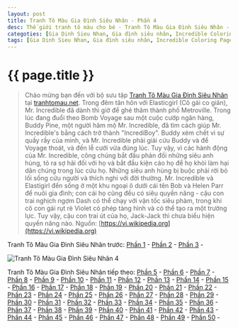 ```yaml
---
layout: post
title: Tranh Tô Màu Gia Đình Siêu Nhân - Phần 4
desc: Thế giới tranh tô màu cho bé - Tranh Tô Màu Gia Đình Siêu Nhân - Phần 4
categoties: [Gia Dinh Sieu Nhan, Gia đình siêu nhân, Incredible Coloring Pages]
tags: [Gia Dinh Sieu Nhan, Gia đình siêu nhân, Incredible Coloring Pages]
---
```

{{ page.title }}
================
> Chào mừng bạn đến với bộ sưu tập [Tranh Tô Màu Gia Đình Siêu Nhân](http://tranhtomau.net/) tại [tranhtomau.net](http://tranhtomau.net/). Trong đêm tân hôn với Elasticgirl (Cô gái co giãn), Mr. Incredible đã dành thì giờ để ghé thăm thành phố Metroville. Trong lúc đang đuổi theo Bomb Voyage sau một cuộc cướp ngân hàng, Buddy Pine, một người hâm mộ Mr. Incredible, đã tìm cách giúp Mr. Incredible's bằng cách trở thành "IncrediBoy". Buddy xém chết vì sự quấy rầy của mình, và Mr. Incredible phải giải cứu Buddy và để Voyage thoát, và đến lễ cưới vừa đúng lúc. Tuy vậy, vì các hành động của Mr. Incredible, công chúng bắt đầu phản đối những siêu anh hùng, tỏ ra sợ hãi đối với họ và bắt đầu kiện cáo họ để họ khỏi làm hại dân chúng trong lúc cứu họ. Những siêu anh hùng bị buộc phải rời bỏ lối sống cứu người và thích nghi với đời thường. Mr. Incredible và Elastigirl đến sống ở một khu ngoại ô dưới cái tên Bob và Helen Parr để nuôi gia đình; con cái họ cũng đều có siêu quyền năng - cậu con trai nghịch ngợm Dash có thể chạy với vận tốc siêu phàm, trong khi cô con gái rụt rè Violet có phép tàng hình và có thể tạo ra một trường lực. Tuy vậy, cậu con trai út của họ, Jack-Jack thì chưa biểu hiện quyền năng nào. Nguồn: [https://vi.wikipedia.org](https://vi.wikipedia.org)

Tranh Tô Màu Gia Đình Siêu Nhân trước: [Phần 1](http://tranhtomau.net/2018/05/14/Tranh-To-Mau-Gia-Dinh-Sieu-Nhan-phan-1.html) - [Phần 2](http://tranhtomau.net/2018/05/14/Tranh-To-Mau-Gia-Dinh-Sieu-Nhan-phan-2.html) - [Phần 3](http://tranhtomau.net/2018/05/14/Tranh-To-Mau-Gia-Dinh-Sieu-Nhan-phan-3.html) - 

<script async src="//pagead2.googlesyndication.com/pagead/js/adsbygoogle.js"></script><!-- TextAds-Responsive --><ins class="adsbygoogle" style="display:block" data-ad-client="ca-pub-6753140515841889" data-ad-slot="9811874670" data-ad-format="auto"></ins><script> (adsbygoogle = window.adsbygoogle || []).push({}); </script>

![Tranh Tô Màu Gia Đình Siêu Nhân 4](http://tranhtomau.net/img1/Tranh-To-Mau-Gia-Dinh-Sieu-Nhan%20(4).jpg "Tranh Tô Màu Gia Đình Siêu Nhân 4")

<script async src="//pagead2.googlesyndication.com/pagead/js/adsbygoogle.js"></script><!-- TextAds-Responsive --><ins class="adsbygoogle" style="display:block" data-ad-client="ca-pub-6753140515841889" data-ad-slot="9811874670" data-ad-format="auto"></ins><script> (adsbygoogle = window.adsbygoogle || []).push({}); </script>

Tranh Tô Màu Gia Đình Siêu Nhân tiếp theo: [Phần 5](http://tranhtomau.net/2018/05/14/Tranh-To-Mau-Gia-Dinh-Sieu-Nhan-phan-5.html) - [Phần 6](http://tranhtomau.net/2018/05/14/Tranh-To-Mau-Gia-Dinh-Sieu-Nhan-phan-6.html) - [Phần 7](http://tranhtomau.net/2018/05/14/Tranh-To-Mau-Gia-Dinh-Sieu-Nhan-phan-7.html) - [Phần 8](http://tranhtomau.net/2018/05/14/Tranh-To-Mau-Gia-Dinh-Sieu-Nhan-phan-8.html) - [Phần 9](http://tranhtomau.net/2018/05/14/Tranh-To-Mau-Gia-Dinh-Sieu-Nhan-phan-9.html) - [Phần 10](http://tranhtomau.net/2018/05/14/Tranh-To-Mau-Gia-Dinh-Sieu-Nhan-phan-10.html) - [Phần 11](http://tranhtomau.net/2018/05/14/Tranh-To-Mau-Gia-Dinh-Sieu-Nhan-phan-11.html) - [Phần 12](http://tranhtomau.net/2018/05/14/Tranh-To-Mau-Gia-Dinh-Sieu-Nhan-phan-12.html) - [Phần 13](http://tranhtomau.net/2018/05/14/Tranh-To-Mau-Gia-Dinh-Sieu-Nhan-phan-13.html) - [Phần 14](http://tranhtomau.net/2018/05/14/Tranh-To-Mau-Gia-Dinh-Sieu-Nhan-phan-14.html) - [Phần 15](http://tranhtomau.net/2018/05/14/Tranh-To-Mau-Gia-Dinh-Sieu-Nhan-phan-15.html) - [Phần 16](http://tranhtomau.net/2018/05/14/Tranh-To-Mau-Gia-Dinh-Sieu-Nhan-phan-16.html) - [Phần 17](http://tranhtomau.net/2018/05/14/Tranh-To-Mau-Gia-Dinh-Sieu-Nhan-phan-17.html) - [Phần 18](http://tranhtomau.net/2018/05/14/Tranh-To-Mau-Gia-Dinh-Sieu-Nhan-phan-18.html) - [Phần 19](http://tranhtomau.net/2018/05/14/Tranh-To-Mau-Gia-Dinh-Sieu-Nhan-phan-19.html) - [Phần 20](http://tranhtomau.net/2018/05/14/Tranh-To-Mau-Gia-Dinh-Sieu-Nhan-phan-20.html) - [Phần 21](http://tranhtomau.net/2018/05/14/Tranh-To-Mau-Gia-Dinh-Sieu-Nhan-phan-21.html) - [Phần 22](http://tranhtomau.net/2018/05/14/Tranh-To-Mau-Gia-Dinh-Sieu-Nhan-phan-22.html) - [Phần 23](http://tranhtomau.net/2018/05/14/Tranh-To-Mau-Gia-Dinh-Sieu-Nhan-phan-23.html) - [Phần 24](http://tranhtomau.net/2018/05/14/Tranh-To-Mau-Gia-Dinh-Sieu-Nhan-phan-24.html) - [Phần 25](http://tranhtomau.net/2018/05/14/Tranh-To-Mau-Gia-Dinh-Sieu-Nhan-phan-25.html) - [Phần 26](http://tranhtomau.net/2018/05/14/Tranh-To-Mau-Gia-Dinh-Sieu-Nhan-phan-26.html) - [Phần 27](http://tranhtomau.net/2018/05/14/Tranh-To-Mau-Gia-Dinh-Sieu-Nhan-phan-27.html) - [Phần 28](http://tranhtomau.net/2018/05/14/Tranh-To-Mau-Gia-Dinh-Sieu-Nhan-phan-28.html) - [Phần 29](http://tranhtomau.net/2018/05/14/Tranh-To-Mau-Gia-Dinh-Sieu-Nhan-phan-29.html) - [Phần 30](http://tranhtomau.net/2018/05/14/Tranh-To-Mau-Gia-Dinh-Sieu-Nhan-phan-30.html) - [Phần 31](http://tranhtomau.net/2018/05/14/Tranh-To-Mau-Gia-Dinh-Sieu-Nhan-phan-31.html) - [Phần 32](http://tranhtomau.net/2018/05/14/Tranh-To-Mau-Gia-Dinh-Sieu-Nhan-phan-32.html) - [Phần 33](http://tranhtomau.net/2018/05/14/Tranh-To-Mau-Gia-Dinh-Sieu-Nhan-phan-33.html) - [Phần 34](http://tranhtomau.net/2018/05/14/Tranh-To-Mau-Gia-Dinh-Sieu-Nhan-phan-34.html) - [Phần 35](http://tranhtomau.net/2018/05/14/Tranh-To-Mau-Gia-Dinh-Sieu-Nhan-phan-35.html) - [Phần 36](http://tranhtomau.net/2018/05/14/Tranh-To-Mau-Gia-Dinh-Sieu-Nhan-phan-36.html) - [Phần 37](http://tranhtomau.net/2018/05/14/Tranh-To-Mau-Gia-Dinh-Sieu-Nhan-phan-37.html) - [Phần 38](http://tranhtomau.net/2018/05/14/Tranh-To-Mau-Gia-Dinh-Sieu-Nhan-phan-38.html) - [Phần 39](http://tranhtomau.net/2018/05/14/Tranh-To-Mau-Gia-Dinh-Sieu-Nhan-phan-39.html) - [Phần 40](http://tranhtomau.net/2018/05/14/Tranh-To-Mau-Gia-Dinh-Sieu-Nhan-phan-40.html) - [Phần 41](http://tranhtomau.net/2018/05/14/Tranh-To-Mau-Gia-Dinh-Sieu-Nhan-phan-41.html) - [Phần 42](http://tranhtomau.net/2018/05/14/Tranh-To-Mau-Gia-Dinh-Sieu-Nhan-phan-42.html) - [Phần 43](http://tranhtomau.net/2018/05/14/Tranh-To-Mau-Gia-Dinh-Sieu-Nhan-phan-43.html) - [Phần 44](http://tranhtomau.net/2018/05/14/Tranh-To-Mau-Gia-Dinh-Sieu-Nhan-phan-44.html) - [Phần 45](http://tranhtomau.net/2018/05/14/Tranh-To-Mau-Gia-Dinh-Sieu-Nhan-phan-45.html) - [Phần 46](http://tranhtomau.net/2018/05/14/Tranh-To-Mau-Gia-Dinh-Sieu-Nhan-phan-46.html) - [Phần 47](http://tranhtomau.net/2018/05/14/Tranh-To-Mau-Gia-Dinh-Sieu-Nhan-phan-47.html) - [Phần 48](http://tranhtomau.net/2018/05/14/Tranh-To-Mau-Gia-Dinh-Sieu-Nhan-phan-48.html) - [Phần 49](http://tranhtomau.net/2018/05/14/Tranh-To-Mau-Gia-Dinh-Sieu-Nhan-phan-49.html) - [Phần 50](http://tranhtomau.net/2018/05/14/Tranh-To-Mau-Gia-Dinh-Sieu-Nhan-phan-50.html) - 
